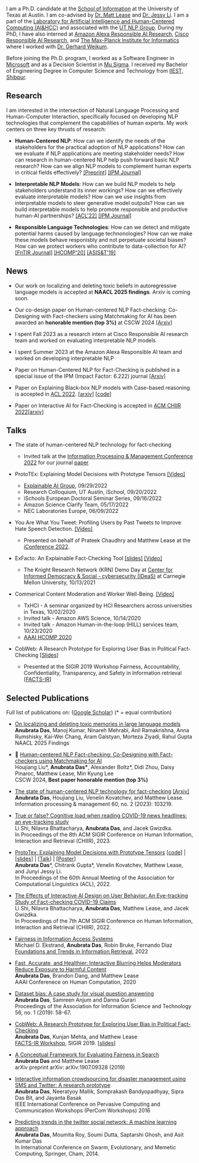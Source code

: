 
I am a Ph.D. candidate at the [School of Information](https://www.ischool.utexas.edu/) at the University of Texas at Austin. I am  co-advised by [Dr. Matt Lease](https://www.ischool.utexas.edu/~ml/) and [Dr. Jessy Li](https://jessyli.com/). I am a part of the [Laboratory for Artificial Intelligence and Human-Centered Computing (AI&HCC)](https://ai.ischool.utexas.edu/) and associated with the [UT NLP Group](https://www.nlp.utexas.edu/). During my PhD, I have also interned at [Amazon Alexa Responsible AI Research](https://www.amazon.science/), [Cisco Responsible AI Research](https://research.cisco.com/research-projects/rai), and [The Max-Planck Institute for Informatics](https://www.mpi-inf.mpg.de/home/) where I worked with [Dr. Gerhard Weikum](https://people.mpi-inf.mpg.de/~weikum/). 

Before joining the Ph.D. program, I worked as a Software Engineer in [Microsoft](https://www.microsoft.com/en-in/msidc/default.aspx) and as a Decision Scientist in [Mu Sigma](https://www.mu-sigma.com/). I received my Bachelor of Engineering Degree in Computer Science and Technology from [IIEST, Shibpur](http://www.iiests.ac.in/index.php).



## Research

I am interested in the intersection of Natural Language Processing and Human-Computer Interaction, specifically focused on developing NLP technologies that complement the capabilities of human experts. My work centers on three key thrusts of research: 

* **Human-Centered NLP**: How can we identify the needs of the stakeholders for the practical adoption of NLP applications? How can we evaluate if NLP applications are meeting stakeholder needs? How can research in human-centered NLP help push forward basic NLP research? How can we align NLP models to complement human experts in critical fields effectively? [[Preprint]](https://arxiv.org/abs/2308.07213) [[IPM Journal]](https://arxiv.org/abs/2301.03056)

* **Interpretable NLP Models**: How can we build NLP models to help stakeholders understand its inner workings? How can we effectively evaluate interpretable models? How can we use insights from interpretable models to steer generative model outputs? How can we build interpretable models to help promote responsible and productive human-AI partnerships? [[ACL'22]](https://aclanthology.org/2022.acl-long.213/) [[IPM Journal]](https://arxiv.org/abs/2301.03056)

* **Responsible Language Technologies**: How can we detect and mitigate potential harms caused by language technonologies? How can we make these models behave responisbly and not perpetuate societal biases? How can we protect workers who contribute to data-collection for AI? [[FnTIR Journal]](https://www.nowpublishers.com/article/Details/INR-079) [[HCOMP'20]](https://ojs.aaai.org/index.php/HCOMP/article/view/7461) [[ASIS&T'19]](https://doi.org/10.1002/pra2.7)

## News

* Our work on localizing and deleting toxic beliefs in autoregressive language models is accepted at **NAACL 2025 findings**. Arxiv is  coming soon.  

* Our co-design paper on Human-centered NLP Fact-checking: Co-Designing with Fact-checkers using Matchmaking for AI has been awarded an **honorable mention (top 3%)** at CSCW 2024 [[Arxiv]](https://arxiv.org/pdf/2308.07213.pdf)

* I spent Fall 2023 as a research intern at Cisco Responsible AI research team and worked on evaluating interpretable NLP models

* I spent Summer 2023 at the Amazon Alexa Responsible AI team and worked on developing interpretable NLP

* Paper on Human-Centered NLP for Fact-Checking is published in a special issue of the IPM (Impact Factor: 6.222) journal [[Arxiv]](https://arxiv.org/abs/2301.03056)

* Paper on Explaining Black-box NLP models with Case-based reasoning is accepted in [ACL 2022](https://www.2022.aclweb.org/). [[arxiv](https://arxiv.org/abs/2204.05426)] [[code](https://github.com/anubrata/ProtoTEx)]

* Paper on Interactive AI for Fact-Checking is accepted in [ACM CHIIR 2022](https://ai.ur.de/chiir2022/)[[arxiv](https://arxiv.org/abs/2202.08901)]

## Talks

* The state of human-centered NLP technology for fact-checking
  * Invited talk at the [Information Processing & Management Conference 2022](https://www.elsevier.com/events/conferences/information-processing-and-management-conference) for our journal [paper](https://arxiv.org/abs/2301.03056)


* ProtoTEx: Explaining Model Decisions with Prototype Tensors [[Video]](https://www.youtube.com/watch?v=QvPdYlsJGrg)
  * [Explainable AI Group](https://twitter.com/XAI_Research), 09/29/2022
  * Research Colloquium, UT Austin, iSchool, 09/20/2022
  * iSchools European Doctoral Seminar Series, 09/16/2022
  * Amazon Science Clarify Team, 05/17/2022
  * NEC Laboratories Europe, 06/09/2022

* You Are What You Tweet: Profiling Users by Past Tweets to Improve Hate Speech Detection. [[Video]](https://youtu.be/kNP9BC3H0D4)
  * Presented on behalf of Prateek Chaudhry and Matthew Lease at the [iConference 2022](https://ischools.org/Short-Research-Papers). 

* ExFacto: An Explainable Fact-Checking Tool [[slides]](https://docs.google.com/presentation/d/1cjGGAtEwjrf8KXWgwJtOqoJGd3WoXjcUGzC49YL28v4/edit?usp=sharing) [[Video]](https://youtu.be/1Ltdoctl8cE)
   * The Knight Research Network (KRN) Demo Day at [Center for Informed Democracy & Social - cybersecurity (IDeaS)](https://www.cmu.edu/ideas-social-cybersecurity/events/krn-tool-demo.html) at Carnegie Mellon University, 10/13/2021

* Commerical Content Moderation and Worker Well-Being. [[Video]](https://youtu.be/4ZIiGIkYdNA)
    * TxHCI - A seminar organized by HCI Researchers across universities in Texas, 10/02/2020
    * Invited talk - Amazon AWS Science, 10/14/2020
    * Invited talk - Amazon Human-in-the-loop (HILL) services team, 10/23/2020
    * [AAAI HCOMP 2020](https://www.humancomputation.com/)

* CobWeb: A Research Prototype for Exploring User Bias in Political Fact-Checking [[Slides](https://docs.google.com/presentation/d/17Px--Lp50Os95QVfuH6auGzdaZReM-CWjuGnDJVQDG8/edit?usp=sharing)]
    *  Presented at the SIGIR 2019 Workshop Fairness, Accountability, Confidentiality, Transparency, and Safety in Information retrieval [[FACTS-IR](https://fate-events.github.io/facts-ir/)]

## Selected Publications

Full list of publications on: ([Google Scholar](https://scholar.google.com/citations?hl=en&user=zVcu-J4AAAAJ&view_op=list_works&sortby=pubdate))
(\* = equal contribution)
* [On localizing and deleting toxic memories in large language models](https://www.amazon.science/publications/on-localizing-and-deleting-toxic-memories-in-large-language-models)
<br/> **Anubrata Das**, Manoj Kumar, Ninareh Mehrabi, Anil Ramakrishna, Anna Rumshisky, Kai-Wei Chang, Aram Galstyan, Morteza Ziyadi, Rahul Gupta
<br/> NAACL 2025 Findings

* 🏅 [Human-centered NLP Fact-checking: Co-Designing with Fact-checkers using Matchmaking for AI](https://arxiv.org/pdf/2308.07213.pdf)
<br/> Houjiang Liu\*, **Anubrata Das\***, Alexander Boltz\*, Didi Zhou, Daisy Pinaroc, Matthew Lease, Min Kyung Lee
<br/> CSCW 2024, **Best paper honorable mention (top 3%)**

* [The state of human-centered NLP technology for fact-checking](https://doi.org/10.1016/j.ipm.2022.103219) [[Arxiv]](https://arxiv.org/abs/2301.03056)
<br/>**Anubrata Das**, Houjiang Liu, Venelin Kovatchev, and Matthew Lease. 
<br/>Information processing & management 60, no. 2 (2023): 103219.

* [True or false? Cognitive load when reading COVID-19 news headlines: an eye-tracking study](https://doi.org/10.1145/3576840.3578290)
<br/> Li Shi, Nilavra Bhattacharya, **Anubrata Das**, and Jacek Gwizdka.
<br /> In Proceedings of the 8th ACM SIGIR Conference on Human Information, Interaction and Retrieval (CHIIR), 2023.

* [ProtoTex: Explaining Model Decisions with Prototype Tensors](https://arxiv.org/abs/2204.05426) [[code](https://github.com/anubrata/ProtoTEx)] |[[slides](https://utexas.app.box.com/v/das-acl22-slides)] | [[Talk](https://youtu.be/QvPdYlsJGrg)] | [[Poster](https://drive.google.com/file/d/10i69YGMfj2FxcPTu6NtUuJuhHsD3eIQC/view?usp=sharing)]
<br/> **Anubrata Das**\*, Chitrank Gupta\*, Venelin Kovatchev, Matthew Lease, and Junyi Jessy Li. 
<br/> In Proceedings of the 60th Annual Meeting of the Association for Computational Linguistics (ACL), 2022.

* [The Effects of Interactive AI Design on User Behavior: An Eye-tracking Study of Fact-checking COVID-19 Claims](https://arxiv.org/abs/2202.08901)
<br /> Li Shi, Nilavra Bhattacharya, **Anubrata Das**, Matthew Lease, and Jacek Gwizdka. 
<br /> In Proceedings of the 7th ACM SIGIR Conference on Human Information, Interaction and Retrieval (CHIIR), 2022.

* [Fairness in Information Access Systems](https://www.nowpublishers.com/article/Details/INR-079)
<br />Michael D. Ekstrand, **Anubrata Das**, Robin Bruke, Fernando Diaz
<br />[Foundations and Trends in Information Retrieval](https://www.nowpublishers.com/INR), 2022


* [Fast, Accurate, and Healthier: Interactive Blurring Helps Moderators Reduce Exposure to Harmful Content](https://www.ischool.utexas.edu/~ml/papers/das_hcomp20.pdf)
<br />**Anubrata Das**, Brandon Dang, and Matthew Lease
<br /> AAAI Conferenece on Human Computation, 2020 

* [Dataset bias: A case study for visual question answering](https://asistdl.onlinelibrary.wiley.com/doi/pdf/10.1002/pra2.7) 
<br />**Anubrata Das**, Samreen Anjum and Danna Gurari
<br />Proceedings of the Association for Information Science and Technology 56, no. 1 (2019): 58-67.

* [CobWeb: A Research Prototype for Exploring User Bias in Political Fact-Checking](https://arxiv.org/pdf/1907.03718.pdf)
<br />**Anubrata Das**, Kunjan Mehta, and Matthew Lease
<br />[FACTS-IR Workshop](https://fate-events.github.io/facts-ir/), SIGIR 2019. [[slides](https://docs.google.com/presentation/d/17Px--Lp50Os95QVfuH6auGzdaZReM-CWjuGnDJVQDG8/edit?usp=sharing)]

* [A Conceptual Framework for Evaluating Fairness in Search](https://arxiv.org/pdf/1907.09328.pdf)
<br />**Anubrata Das** and Matthew Lease
<br />arXiv preprint arXiv:	arXiv:1907.09328 (2019)

* [Interactive information crowdsourcing for disaster management using SMS and Twitter: A research prototype](https://www.iimcal.ac.in/sites/all/files/pdfs/6-casper-iimc.pdf)
<br />**Anubrata Das**, Neeratyoy Mallik, Somprakash Bandyopadhyay, Sipra Das Bit, and Jayanta Basak
<br />IEEE International Conference on Pervasive Computing and Communication Workshops (PerCom Workshops) 2016
 
 * [Predicting trends in the twitter social network: A machine learning approach](https://www.researchgate.net/profile/Soumi_Dutta/publication/294482813_Predicting_Trends_in_the_Twitter_Social_Network_A_Machine_Learning_Approach/links/5b14c6bc0f7e9b498108eebe/Predicting-Trends-in-the-Twitter-Social-Network-A-Machine-Learning-Approach.pdf)
<br />**Anubrata Das**, Moumita Roy, Soumi Dutta, Saptarshi Ghosh, and Asit Kumar Das
<br />In International Conference on Swarm, Evolutionary, and Memetic Computing, Springer, Cham, 2014.
